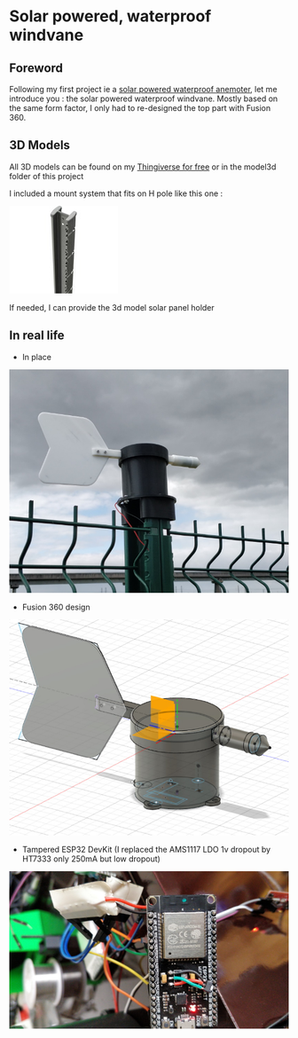 # Solar powered, waterproof windvane

## Foreword

Following my first project ie a [solar powered waterproof anemoter](https://github.com/fguiet/anemometer), let me introduce you : the solar powered waterproof windvane.
Mostly based on the same form factor, I only had to re-designed the top part with Fusion 360.

## 3D Models

All 3D models can be found on my [Thingiverse for free](https://www.thingiverse.com/thing:4252764) or in the model3d folder of this project

I included a mount system that fits on H pole like this one : 

![Sweet](images/h_pole.jpg)

If needed, I can provide the 3d model solar panel holder

## In real life

* In place

![Fusion 360](images/windvane_inplace.jpg)

* Fusion 360 design

![Fusion 360](images/windvane_fusion360.jpg)

* Tampered ESP32 DevKit (I replaced the AMS1117 LDO 1v dropout by HT7333 only 250mA but low dropout)

![Fusion 360](images/esp32_devkit_ht7333.jpg)

